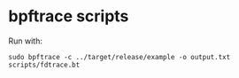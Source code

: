 # bpftrace scripts

Run with:
```
sudo bpftrace -c ../target/release/example -o output.txt scripts/fdtrace.bt
```
